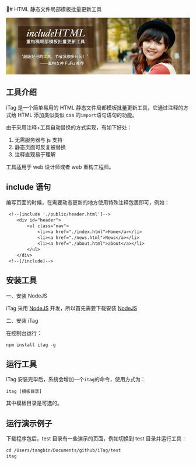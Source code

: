 #	HTML 静态文件局部模板批量更新工具

![banner](./doc/banner.jpg)

##	工具介绍

iTag 是一个简单易用的 HTML 静态文件局部模板批量更新工具，它通过注释的方式给 HTML 添加类似类似 css 的``import``语句语句的功能。

由于采用注释+工具自动替换的方式实现，有如下好处：

1. 无需服务器与 js 支持
2. 静态页面可反复被替换
3. 注释直观易于理解

工具适用于 web 设计师或者 web 重构工程师。

##	include 语句

编写页面的时候，在需要动态更新的地方使用特殊注释包裹即可，例如：

```
 <!--[include './public/header.html']-->
    <div id="header">
        <ul class="nav">
            <li><a href="./index.html">Home</a></li>
            <li><a href="./news.html">News</a></li>
            <li><a href="./about.html">about</a></li>
        </ul>
    </div>
 <!--[/include]-->
```
	
##	安装工具

一、安装 NodeJS

iTag 采用 [NodeJS](http://nodejs.org) 开发，所以首先需要下载安装 [NodeJS](http://nodejs.org)

二、安装 iTag

在控制台运行：

	npm install itag -g
	
##	运行工具
	
iTag 安装完毕后，系统会增加一个``itag``的命令，使用方式为：

	itag [模板目录]
	
其中模板目录是可选的。

##	运行演示例子

下载程序包后，test 目录有一些演示的页面，例如切换到 test 目录并运行工具：

	cd /Users/tangbin/Documents/github/iTag/test
	itag